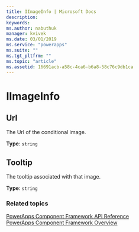 ```yaml
---
title: IImageInfo | Microsoft Docs
description: 
keywords:
ms.author: nabuthuk
manager: kvivek
ms.date: 03/01/2019
ms.service: "powerapps"
ms.suite: ""
ms.tgt_pltfrm: ""
ms.topic: "article"
ms.assetid: 16691acb-a58c-4ca6-b6a8-58c76c9db1ca
---
```


# IImageInfo

## Url

The Url of the conditional image.

**Type**: `string`

## Tooltip

The tooltip associated with that image.

**Type**: `string`


### Related topics

[PowerApps Component Framework API Reference](../reference/index.md)<br/>
[PowerApps Component Framework Overview](../overview.md)